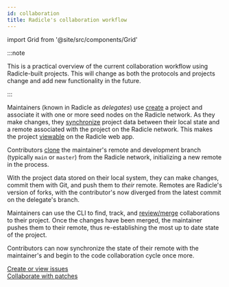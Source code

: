 ```yaml
---
id: collaboration
title: Radicle's collaboration workflow
---
```


import Grid from '@site/src/components/Grid'

:::note

This is a practical overview of the current collaboration workflow using Radicle-built projects. This will change as
both the protocols and projects change and add new functionality in the future.

:::

Maintainers (known in Radicle as _delegates_) use [create](using-radicle/create.md) a project and associate it with one
or more seed nodes on the Radicle network. As they make changes, they [synchronize](using-radicle/push.md) project data
between their local state and a remote associated with the project on the Radicle network. This makes the project
[viewable](using-radicle/view-share.md) on the Radicle web app.

Contributors [clone](using-radicle/clone.md) the maintainer's remote and development branch (typically `main` or
`master`) from the Radicle network, initializing a new remote in the process. 

With the project data stored on their local system, they can make changes, commit them with Git, and push them to
_their_ remote. Remotes are Radicle's version of forks, with the contributor's now diverged from the latest commit on
the delegate's branch.

Maintainers can use the CLI to find, track, and [review/merge](using-radicle/track-review-merge.md) collaborations to
their project. Once the changes have been merged, the maintainer pushes them to their remote, thus re-establishing the most up to date state of the project.

Contributors can now synchronize the state of their remote with the maintainer's and begin to the code collaboration
cycle once more.

<Grid>
  <div>
    <a href="/using-radicle/issues">
      Create or view issues
    </a>
  </div>
  <div>
    <a href="/using-radicle/track-review-merge">
      Collaborate with patches
    </a>
  </div>
</Grid>
